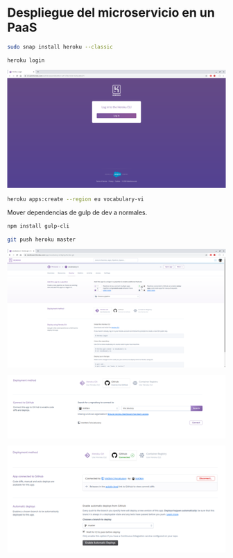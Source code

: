 # Despliegue del microservicio en un PaaS

```bash
sudo snap install heroku --classic
```

```bash
heroku login
```

![Login](img/heroku-cli-login.png)

```bash
heroku apps:create --region eu vocabulary-vi
```

Mover dependencias de gulp de dev a normales.

```bash
npm install gulp-cli
```

```bash
git push heroku master
```

![Default](img/heroku-deploy-default.png)

![Repo](img/heroku-deploy-repo.png)

![Integration](img/heroku-deploy-integracion.png)